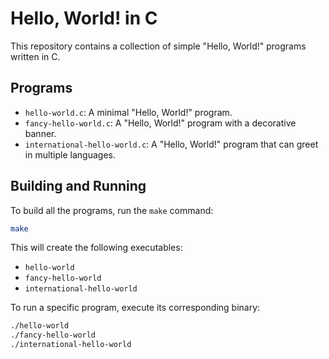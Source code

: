# Hello, World! in C

This repository contains a collection of simple "Hello, World!" programs written in C.

## Programs

*   `hello-world.c`: A minimal "Hello, World!" program.
*   `fancy-hello-world.c`: A "Hello, World!" program with a decorative banner.
*   `international-hello-world.c`: A "Hello, World!" program that can greet in multiple languages.

## Building and Running

To build all the programs, run the `make` command:

```bash
make
```

This will create the following executables:

*   `hello-world`
*   `fancy-hello-world`
*   `international-hello-world`

To run a specific program, execute its corresponding binary:

```bash
./hello-world
./fancy-hello-world
./international-hello-world
```
